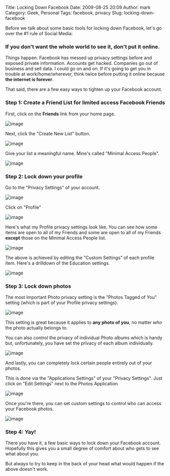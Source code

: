 Title: Locking Down Facebook
Date: 2009-08-25 20:09
Author: mark
Category: Geek, Personal
Tags: facebook, privacy
Slug: locking-down-facebook

Before we talk about some basic tools for locking down Facebook, let's
go over the \#1 rule of Social Media:

### If you don't want the whole world to see it, don't put it online.



Things happen. Facebook has messed up privacy settings before and
exposed private information. Accounts get hacked. Companies go out of
business and sell data. I could go on and on. If it's going to get you
in trouble at work/home/wherever, think twice before putting it online
because **the internet is forever**.

That said, there are a few easy ways to tighten up your Facebook
account.

### Step 1: Create a Friend List for limited access Facebook Friends



First, click on the **Friends** link from your home page.

![image][]

Next, click the "Create New List" button.

![image][1]

Give your list a meaningful name. Mine's called "Minimal Access People".

![image][2]

### Step 2: Lock down your profile


Go to the "Privacy Settings" of your account.

![image][3]

Click on "Profile"

![image][4]

Here's what my Profile privacy settings look like. You can see how some
items are open to all of my Friends and some are open to all of my
Friends **except** those on the Minimal Access People list.

![image][5]

The above is achieved by editing the "Custom Settings" of each profile
item. Here's a drilldown of the Education settings.

![image][6]

### Step 3: Lock down photos


The most important Photo privacy setting is the "Photos Tagged of You"
setting (which is part of your Profile privacy settings).

![image][7]

This setting is great because it applies to **any photo of you**, no
matter *who* the photo actually belongs to.

You can also control the privacy of individual Photo albums which is
handy but, unfortunately, you have set the privacy of each album
individually.

![image][8]

And lastly, you can completely lock certain people entirely out of your
photos.

This is done via the "Applications Settings" of your "Privacy Settings".
Just click on "Edit Settings" next to the Photos Application

![image][9]

Once you're there, you can set custom settings to control who can access
your Facebook photos.

![image][10]

### Step 4: Yay!


There you have it, a few basic ways to lock down your Facebook account.
Hopefully this gives you a small degree of comfort about who gets to see
what about you.

But always to try to keep in the back of your head what would happen if
the above doesn't work.

  [image]: http://farm3.static.flickr.com/2537/3837009597_df0b2cd178_o.png
  [1]: http://farm4.static.flickr.com/3583/3837800402_5ac2ea4fec_o.png
  [2]: http://farm3.static.flickr.com/2515/3837009653_8f33743006.jpg
  [3]: http://farm4.static.flickr.com/3448/3837800588_0fefba5960_o.png
  [4]: http://farm3.static.flickr.com/2578/3857831122_70cfc5298e.jpg
  [5]: http://farm4.static.flickr.com/3534/3837800510_b3c2fcdb42_o.png
  [6]: http://farm3.static.flickr.com/2616/3837009733_36590c93f6.jpg
  [7]: http://farm3.static.flickr.com/2431/3837800540_048611599a_o.png
  [8]: http://farm4.static.flickr.com/3587/3837009831_6f0f26e7b8_o.png
  [9]: http://farm3.static.flickr.com/2426/3837800630_0b44a9dac1_o.png
  [10]: http://farm3.static.flickr.com/2554/3837009895_9c15c161f2.jpg
